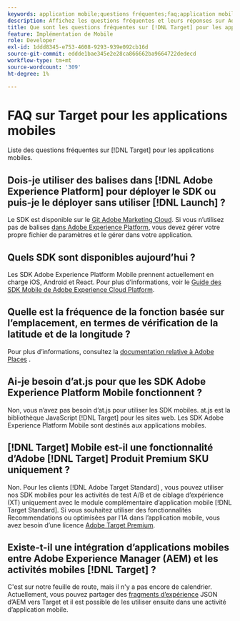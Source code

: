 ```yaml
---
keywords: application mobile;questions fréquentes;faq;application mobile target
description: Affichez les questions fréquentes et leurs réponses sur Adobe [!DNL Target] pour les applications mobiles.
title: Que sont les questions fréquentes sur [!DNL Target] pour les applications mobiles ?
feature: Implémentation de Mobile
role: Developer
exl-id: 1ddd8345-e753-4608-9293-939e092cb16d
source-git-commit: eddde1bae345e2e28ca866662ba9664722dedecd
workflow-type: tm+mt
source-wordcount: '309'
ht-degree: 1%

---
```


# FAQ sur Target pour les applications mobiles

Liste des questions fréquentes sur [!DNL Target] pour les applications mobiles.

## Dois-je utiliser des balises dans [!DNL Adobe Experience Platform] pour déployer le SDK ou puis-je le déployer sans utiliser [!DNL Launch] ?

Le SDK est disponible sur le [Git Adobe Marketing Cloud](https://github.com/Adobe-Marketing-Cloud/acp-sdks/). Si vous n’utilisez pas de balises [dans Adobe Experience Platform](https://experienceleague.adobe.com/docs/experience-platform/tags/home.html), vous devez gérer votre propre fichier de paramètres et le gérer dans votre application.

## Quels SDK sont disponibles aujourd’hui ?

Les SDK Adobe Experience Platform Mobile prennent actuellement en charge iOS, Android et React. Pour plus d’informations, voir le [Guide des SDK Mobile de Adobe Experience Cloud Platform](https://aep-sdks.gitbook.io/docs/).

## Quelle est la fréquence de la fonction basée sur l’emplacement, en termes de vérification de la latitude et de la longitude ?

Pour plus d’informations, consultez la [documentation relative à Adobe Places](https://placesdocs.com/places-services-by-adobe-documentation/) .

## Ai-je besoin d’at.js pour que les SDK Adobe Experience Platform Mobile fonctionnent ?

Non, vous n’avez pas besoin d’at.js pour utiliser les SDK mobiles. at.js est la bibliothèque JavaScript [!DNL Target] pour les sites web. Les SDK Adobe Experience Platform Mobile sont destinés aux applications mobiles.

## [!DNL Target] Mobile est-il une fonctionnalité d’Adobe [!DNL Target] Produit Premium SKU uniquement ?

Non. Pour les clients [!DNL Adobe Target Standard] , vous pouvez utiliser nos SDK mobiles pour les activités de test A/B et de ciblage d’expérience (XT) uniquement avec le module complémentaire d’application mobile [!DNL Target Standard]. Si vous souhaitez utiliser des fonctionnalités Recommendations ou optimisées par l’IA dans l’application mobile, vous avez besoin d’une licence [Adobe Target Premium](/help/c-intro/intro.md#premium).

## Existe-t-il une intégration d’applications mobiles entre Adobe Experience Manager (AEM) et les activités mobiles [!DNL Target] ?

C&#39;est sur notre feuille de route, mais il n&#39;y a pas encore de calendrier. Actuellement, vous pouvez partager des [fragments d’expérience](/help/c-experiences/c-manage-content/aem-experience-fragments.md) JSON d’AEM vers Target et il est possible de les utiliser ensuite dans une activité d’application mobile.
